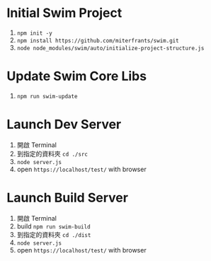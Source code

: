 # Initial Swim Project
1. `npm init -y`
2. `npm install https://github.com/miterfrants/swim.git`
3. `node node_modules/swim/auto/initialize-project-structure.js`

# Update Swim Core Libs
1. `npm run swim-update`

# Launch Dev Server
1. 開啟 Terminal 
2. 到指定的資料夾 `cd ./src`
3. `node server.js`
4. open `https://localhost/test/` with browser

# Launch Build Server
1. 開啟 Terminal 
2. build `npm run swim-build`
3. 到指定的資料夾 `cd ./dist`
4. `node server.js`
5. open `https://localhost/test/` with browser
